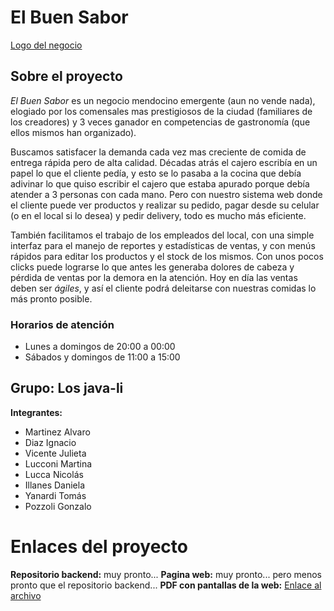 # El Buen Sabor
[Logo del negocio](./fuente/logo.png)
## Sobre el proyecto
*El Buen Sabor* es un negocio mendocino emergente (aun no vende nada), elogiado por los comensales mas prestigiosos de la ciudad (familiares de los creadores) y 3 veces ganador en competencias de gastronomía (que ellos mismos han organizado). 

Buscamos satisfacer la demanda cada vez mas creciente de comida de entrega rápida pero de alta calidad. Décadas atrás el cajero escribía en un papel lo que el cliente pedía, y esto se lo pasaba a la cocina que debía adivinar lo que quiso escribir el cajero que estaba apurado porque debía atender a 3 personas con cada mano. Pero con nuestro sistema web donde el cliente puede ver productos y realizar su pedido, pagar desde su celular (o en el local si lo desea) y pedir delivery, todo es mucho más eficiente.

También facilitamos el trabajo de los empleados del local, con una simple interfaz para el manejo de reportes y estadísticas de ventas, y con menús rápidos para editar los productos y el stock de los mismos. Con unos pocos clicks puede lograrse lo que antes les generaba dolores de cabeza y pérdida de ventas por la demora en la atención. Hoy en día las ventas deben ser *ágiles*, y así el cliente podrá deleitarse con nuestras comidas lo más pronto posible.

### Horarios de atención
- Lunes a domingos de 20:00 a 00:00
- Sábados y domingos de 11:00 a 15:00

## Grupo: Los java-li

**Integrantes:**
- Martinez Alvaro
- Diaz Ignacio
- Vicente Julieta
- Lucconi Martina
- Lucca Nicolás
- Illanes Daniela
- Yanardi Tomás
- Pozzoli Gonzalo

# Enlaces del proyecto

**Repositorio backend:** muy pronto...
**Pagina web:** muy pronto... pero menos pronto que el repositorio backend...
**PDF con pantallas de la web:** [Enlace al archivo](./Sprint1-DS-Grupo_Java-li.pdf)